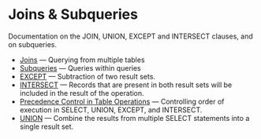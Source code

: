 # Joins &amp; Subqueries

Documentation on the JOIN, UNION, EXCEPT and INTERSECT clauses, and on subqueries.

- [Joins](/sql-statements-structure/sql-statements/data-manipulation/selecting-data/joins-subqueries/joins/) — Querying from multiple tables
- [Subqueries](/sql-statements-structure/sql-statements/data-manipulation/selecting-data/joins-subqueries/subqueries/) — Queries within queries
- [EXCEPT](/sql-statements-structure/sql-statements/data-manipulation/selecting-data/joins-subqueries/except/) — Subtraction of two result sets.
- [INTERSECT](/sql-statements-structure/sql-statements/data-manipulation/selecting-data/joins-subqueries/intersect/) — Records that are present in both result sets will be included in the result of the operation.
- [Precedence Control in Table Operations](/sql-statements-structure/sql-statements/data-manipulation/selecting-data/joins-subqueries/precedence-control-in-table-operations/) — Controlling order of execution in SELECT, UNION, EXCEPT, and INTERSECT.
- [UNION](/sql-statements-structure/sql-statements/data-manipulation/selecting-data/joins-subqueries/union/) — Combine the results from multiple SELECT statements into a single result set.